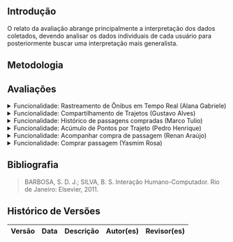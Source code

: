 ## Introdução
O relato da avaliação abrange principalmente a interpretação dos dados coletados, devendo analisar os dados individuais de cada usuário para posteriormente buscar uma interpretação mais generalista.

## Metodologia


## Avaliações
<details>
<summary>Funcionalidade: Rastreamento de Ônibus em Tempo Real (Alana Gabriele)</summary>
   <h2> Questões Identificadas </h2> 
   <ul>
        <li>
        <b>Feedback Positivo: </b> Durante a avaliação do protótipo de papel, o usuário demonstrou facilidade ao realizar o procedimento desejado para o acúmulo de pontos. A interface pareceu intuitiva e fácil de usar, permitindo que o usuário completasse a tarefa sem dificuldades.
        </li>
        <li>
        <b>Problema Identificado: </b> Nenhum problema foi identificado durante a avaliação. O usuário conseguiu navegar pela interface e executar o rastreamento de ônibus em tempo real sem encontrar obstáculos ou pontos de confusão.
        </li>
   </ul>
   <h2> Sugestões para Melhorias </h2> 
   <ul>
        <li>
        O usuário sugeriu que o botão "Localizar" ficasse mais claro/explícito.
        </li>
   </ul>
   <h2> Feedback do Usuário </h2> 
   <ul>
        <li>
        O feedback geral do participante foi positivo. Ele demonstrou facilidade ao realizar a tarefa indicada, não encontrando problemas no processo. Este retorno indica que a interface do protótipo de papel é intuitiva e funcional para o rastreamento de ônibus em tempo real. As sugestões fornecidas são valiosas para aprimorar ainda mais a experiência do usuário e a segurança dos dados, garantindo uma interface ainda mais eficiente e agradável.
        </li>
   </ul>

   <h2> Gravação da Avaliação </h2>
   <iframe width="560" height="315" src="https://www.youtube.com/embed/k7QakXhRdEo?si=U3-Nmf2Ai4dX-1P8" title="YouTube video player" frameborder="0" allow="accelerometer; autoplay; clipboard-write; encrypted-media; gyroscope; picture-in-picture; web-share" referrerpolicy="strict-origin-when-cross-origin" allowfullscreen></iframe>
</details>

<details>
    <summary>Funcionalidade: Compartilhamento de Trajetos (Gustavo Alves) </summary>

   <h2> Questões Identificadas </h2> 
   <ul>
        <li>
        <b>Feedback Positivo: </b> Durante a avaliação do protótipo de papel, o usuário demonstrou facilidade ao realizar o procedimento desejado para o compartilhamento do trajeto. A interface pareceu intuitiva e fácil de usar, permitindo que o usuário completasse a tarefa sem dificuldades.
        </li>
        <li>
        <b>Problema Identificado: </b> Nenhum problema foi identificado durante a avaliação. O usuário conseguiu navegar pela interface e executar o compartilhamento de trajeto sem encontrar obstáculos ou pontos de confusão.
        </li>
   </ul>
   <h2> Sugestões para Melhorias </h2> 
   <ul>
        <li>
        O usuário sugeriu a inclusão de uma funcionalidade que permitisse fechar a tela de seleção dos usuários cadastrados para o compartilhamento de trajeto. Esta sugestão indica a necessidade de uma opção mais clara e acessível para retornar à tela anterior ou cancelar a ação sem dificuldades.
        </li>
        <li>
        O usuário recomendou a inclusão de mais botões na parte superior da aba. Esta sugestão visa melhorar a visualização e navegação, tornando as opções mais acessíveis e visíveis, o que pode facilitar ainda mais o uso da interface.
        </li>
   </ul>
   <h2> Feedback do Usuário </h2> 
   <ul>
        <li>
        O feedback geral do participante foi positivo. Ele demonstrou facilidade ao realizar a tarefa indicada, não encontrando problemas no processo. Este retorno indica que a interface do protótipo de papel é intuitiva e funcional para o compartilhamento de trajetos. As sugestões fornecidas são valiosas para aprimorar ainda mais a experiência do usuário, garantindo uma interface ainda mais eficiente e agradável.
        </li>
   </ul>

   <h2> Gravação da Avaliação </h2>
   <iframe width="560" height="315" src="https://www.youtube.com/embed/kYDBN66qF7E?si=c-Vh6z7bH33XFY8A" title="YouTube video player" frameborder="0" allow="accelerometer; autoplay; clipboard-write; encrypted-media; gyroscope; picture-in-picture; web-share" referrerpolicy="strict-origin-when-cross-origin" allowfullscreen></iframe>

</details>

<details>
    <summary> Funcionalidade: Histórico de passagens compradas (Marco Tulio) </summary>
</details>

<details>
    <summary>Funcionalidade: Acúmulo de Pontos por Trajeto (Pedro Henrique)</summary>
    <h2> Questões Identificadas </h2> 
   <ul>
        <li>
        <b>Feedback Positivo: </b> Durante a avaliação do protótipo de papel, o usuário demonstrou facilidade ao realizar o procedimento desejado para o acúmulo de pontos. A interface pareceu intuitiva e fácil de usar, permitindo que o usuário completasse a tarefa sem dificuldades. 
        </li>
        <li>
        <b>Problema Identificado: </b> Nenhum problema foi identificado durante a avaliação. O usuário conseguiu navegar pela interface e executar o acúmulo de pontos sem encontrar obstáculos ou pontos de confusão.
        </li>
   </ul>
   <h2> Sugestões para Melhorias </h2> 
   <ul>
        <li>
        O usuário sugeriu que, no momento de fazer login no site, poderia ser implementada uma verificação em duas etapas, adicionando uma camada extra de proteção no processo de login para aumentar a segurança dos dados.
        </li>
   </ul>
   <h2> Feedback do Usuário </h2> 
   <ul>
        <li>
        O feedback geral do participante foi positivo. Ele demonstrou facilidade ao realizar a tarefa indicada, não encontrando problemas no processo. Este retorno indica que a interface do protótipo de papel é intuitiva e funcional para o acúmulo de pontos. As sugestões fornecidas são valiosas para aprimorar ainda mais a experiência do usuário e a segurança dos dados, garantindo uma interface ainda mais eficiente e agradável.
        </li>
   </ul>

<h2> Gravação da Avaliação </h2>
   <iframe width="560" height="315" src="https://www.youtube.com/embed/i_-TU1_j9Sg?si=UHZPlq5tfnlOivaV" title="YouTube video player" frameborder="0" allow="accelerometer; autoplay; clipboard-write; encrypted-media; gyroscope; picture-in-picture; web-share" referrerpolicy="strict-origin-when-cross-origin" allowfullscreen></iframe>
</details>

<details>
    <summary> Funcionalidade: Acompanhar compra de passagem (Renan Araújo)</summary>
</details>

<details>
    <summary> Funcionalidade: Comprar passagem (Yasmim Rosa)  </summary>
       <h2> Questões Identificadas </h2> 
   <ul>
        <li>
        <b>Feedback Positivo: </b> No decorrer da avaliação, a participante não demonstrou dificuldade em utilizar o protótipo para atingir o objetivo de comprar passagem. 
        </li>
        <li>
        <b>Problema Identificado: </b> A participante indicou que no carrinho de compras antes de se iniciar o processo de compra, seria melhor que houvesse um botão que fechasse o pop-up aberto além da lista mostrada ter a opção de retirar itens.
        </li>
   </ul>
   <h2> Sugestões para Melhorias </h2> 
   <ul>
        <li>
        Assim como citado, a participante indicou que no carrinho de compras antes de se iniciar o processo de compra, seria melhor que houvesse um botão que fechasse o pop-up aberto além da lista mostrada ter a opção de retirar itens.
        </li>
   </ul>
   <h2> Feedback do Usuário </h2> 
   <ul>
        <li>
        O feedback da participante foi positivo, a experiência foi tranquila e ocorreu conforme o planejado, além de não demonstrar dificuldade no uso do protótipo de baixa fidelidade.
        </li>
   </ul>

   <h2> Gravação da Avaliação </h2>
   <iframe width="560" height="315" src="https://www.youtube.com/embed/CFtM2fATQ6w?si=lZvXjdllCDke2zaY" title="YouTube video player" frameborder="0" allow="accelerometer; autoplay; clipboard-write; encrypted-media; gyroscope; picture-in-picture; web-share" referrerpolicy="strict-origin-when-cross-origin" allowfullscreen></iframe>
</details>

## Bibliografia
>BARBOSA, S. D. J.; SILVA, B. S. Interação Humano-Computador. Rio de Janeiro: Elsevier, 2011.


## Histórico de Versões

| Versão |    Data    | Descrição                               | Autor(es)                                                                                     | Revisor(es)                                        |
| ------ | :--------: | --------------------------------------- | --------------------------------------------------------------------------------------------- | -------------------------------------------------- |
